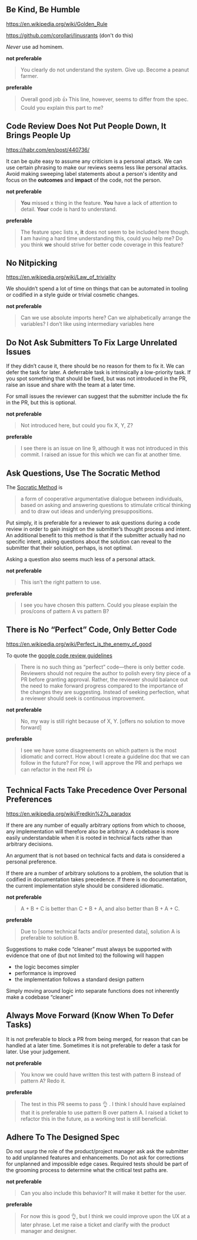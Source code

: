 ## Be Kind, Be Humble

https://en.wikipedia.org/wiki/Golden_Rule

https://github.com/corollari/linusrants (don't do this)

_Never_ use ad hominem.

**not preferable**

> You clearly do not understand the system. Give up. Become a peanut farmer.

**preferable**

> Overall good job :thumbsup: This line, however, seems to differ from the spec. Could you explain this part to me?

## Code Review Does Not Put People Down, It Brings People Up

https://habr.com/en/post/440736/

It can be quite easy to assume any criticism is a personal attack. We can use certain phrasing to make our reviews seems less like personal attacks. Avoid making sweeping label statements about a person's identity and focus on the **outcomes** and **impact** of the code, not the person.

**not preferable**

> **You** missed x thing in the feature.
> **You** have a lack of attention to detail.
> **Your** code is hard to understand.

**preferable**

> The feature spec lists x, **it** does not seem to be included here though.
> **I** am having a hard time understanding this, could you help me?
> Do you think **we** should strive for better code coverage in this feature?

## No Nitpicking

https://en.wikipedia.org/wiki/Law_of_triviality

We shouldn’t spend a lot of time on things that can be automated in tooling or codified in a style guide or trivial cosmetic changes.

**not preferable**

> Can we use absolute imports here?
> Can we alphabetically arrange the variables?
> I don’t like using intermediary variables here

## Do Not Ask Submitters To Fix Large Unrelated Issues

If they didn’t cause it, there should be no reason for them to fix it. We can defer the task for later. A deferrable task is intrinsically a low-priority task. If you spot something that should be fixed, but was not introduced in the PR, raise an issue and share with the team at a later time.

For small issues the reviewer can suggest that the submitter include the fix in the PR, but this is optional.

**not preferable**

> Not introduced here, but could you fix X, Y, Z?

**preferable**

> I see there is an issue on line 9, although it was not introduced in this commit. I raised an issue for this which we can fix at another time.

## Ask Questions, Use The Socratic Method

The [Socratic Method](https://en.wikipedia.org/wiki/Socratic_method) is

> a form of cooperative argumentative dialogue between individuals, based on asking and answering questions to stimulate critical thinking and to draw out ideas and underlying presuppositions.

Put simply, it is preferable for a reviewer to ask questions during a code review in order to gain insight on the submitter’s thought process and intent. An additional benefit to this method is that if the submitter actually had no specific intent, asking questions about the solution can reveal to the submitter that their solution, perhaps, is not optimal.

Asking a question also seems much less of a personal attack.

**not preferable**

> This isn’t the right pattern to use.

**preferable**

> I see you have chosen this pattern. Could you please explain the pros/cons of pattern A vs pattern B?

## There is No “Perfect” Code, Only Better Code

https://en.wikipedia.org/wiki/Perfect_is_the_enemy_of_good

To quote the [google code review guidelines](https://google.github.io/eng-practices/review/reviewer/standard.html)

> There is no such thing as “perfect” code—there is only better code. Reviewers should not require the author to polish every tiny piece of a PR before granting approval. Rather, the reviewer should balance out the need to make forward progress compared to the importance of the changes they are suggesting. Instead of seeking perfection, what a reviewer should seek is continuous improvement.

**not preferable**

> No, my way is still right because of X, Y. [offers no solution to move forward]

**preferable**

> I see we have some disagreements on which pattern is the most idiomatic and correct. How about I create a guideline doc that we can follow in the future? For now, I will approve the PR and perhaps we can refactor in the next PR :thumbsup:

## Technical Facts Take Precedence Over Personal Preferences

https://en.wikipedia.org/wiki/Fredkin%27s_paradox

If there are any number of equally arbitrary options from which to choose, any implementation will therefore also be arbitrary. A codebase is more easily understandable when it is rooted in technical facts rather than arbitrary decisions.

An argument that is not based on technical facts and data is considered a personal preference.

If there are a number of arbitrary solutions to a problem, the solution that is codified in documentation takes precedence. If there is no documentation, the current implementation style should be considered idiomatic.

**not preferable**

> A + B + C is better than C + B + A, and also better than B + A + C.

**preferable**

> Due to [some technical facts and/or presented data], solution A is preferable to solution B.

Suggestions to make code “cleaner” must always be supported with evidence that one of (but not limited to) the following will happen

- the logic becomes simpler
- performance is improved
- the implementation follows a standard design pattern

Simply moving around logic into separate functions does not inherently make a codebase “cleaner”

## Always Move Forward (Know When To Defer Tasks)

It is not preferable to block a PR from being merged, for reason that can be handled at a later time. Sometimes it is not preferable to defer a task for later. Use your judgement.

**not preferable**

> You know we could have written this test with pattern B instead of pattern A? Redo it.

**preferable**

> The test in this PR seems to pass :ok_hand: . I think I should have explained that it is preferable to use pattern B over pattern A. I raised a ticket to refactor this in the future, as a working test is still beneficial.

## Adhere To The Designed Spec

Do not usurp the role of the product/project manager ask ask the submitter to add unplanned features and enhancements. Do not ask for corrections for unplanned and impossible edge cases. Required tests should be part of the grooming process to determine what the critical test paths are.

**not preferable**

> Can you also include this behavior? It will make it better for the user.

**preferable**

> For now this is good :ok_hand:, but I think we could improve upon the UX at a later phrase. Let me raise a ticket and clarify with the product manager and designer.
